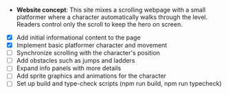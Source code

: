 - **Website concept**: This site mixes a scrolling webpage with a small platformer where a character automatically walks through the level. Readers control only the scroll to keep the hero on screen.
- [x] Add initial informational content to the page
- [x] Implement basic platformer character and movement
- [ ] Synchronize scrolling with the character's position
- [ ] Add obstacles such as jumps and ladders
- [ ] Expand info panels with more details
- [ ] Add sprite graphics and animations for the character
- [ ] Set up build and type-check scripts (npm run build, npm run typecheck)

